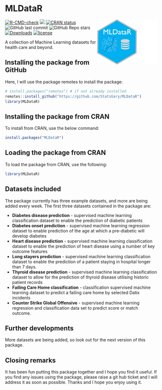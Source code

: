 # MLDataR

<p><a href="https://hutsons-hacks.info/"><img src = "man/figures/mldataR.png" width = "200px" height = "150px" align="right"></a></p>

 <!-- badges: start -->
  [![R-CMD-check](https://github.com/StatsGary/MLDataR/workflows/R-CMD-check/badge.svg)](https://github.com/StatsGary/MLDataR/actions)
  [![](https://cranlogs.r-pkg.org/badges/MLDataR)](https://cran.r-project.org/package=MLDataR)
   [![CRAN status](https://www.r-pkg.org/badges/version/MLDataR)](https://CRAN.R-project.org/package=MLDataR) 
  ![GitHub last commit](https://img.shields.io/github/last-commit/StatsGary/MLDataR)
  ![GitHub Repo stars](https://img.shields.io/github/stars/StatsGary/MLDataR?label=MLDataR%20Stars)
  [![Downloads](https://cranlogs.r-pkg.org/badges/grand-total/MLDataR)](https://cran.r-project.org/package=MLDataR)
  [![license](https://img.shields.io/github/license/mashape/apistatus.svg)](https://github.com/ald0405/SangerTools/blob/master/LICENSE)
  <!-- badges: end -->

A collection of Machine Learning datasets for health care and beyond.

## Installing the package from GitHub

Here, I will use the package remotes to install the package:

``` r
# install.packages("remotes") # if not already installed
remotes::install_github("https://github.com/StatsGary/MLDataR")
library(MLDataR)

```
## Installing the package from CRAN

To install from CRAN, use the below command:
``` r
install.packages("MLDataR")

```

## Loading the package from CRAN

To load the package from CRAN, use the following:

``` r
library(MLDataR)
```

## Datasets included

The package currently has three example datasets, and more are being added every week. The first three datasets contained in the package are:

- **Diabetes disease prediction** - supervised machine learning classification dataset to enable the prediction of diabetic patients
- **Diabetes onset prediction** - supervised machine learning regression dataset to enable prediction of the age at which a pre-diabetic will develop diabetes 
- **Heart disease prediction** - supervised machine learning classification dataset to enable the prediction of heart disease using a number of key outcome features
- **Long stayers prediction** - supervised machine learning classification dataset to enable the prediction of a patient staying in hospital longer than 7 days.
- **Thyroid disease prediction** - supervised machine learning classification dataset to allow for the prediction of thyroid disease utilising historic patient records
- **Failing Care Home classification** - classification supervised machine learning dataset to predict a failing care home by selected Datix incidents
- **Counter Strike Global Offensive** - supervised machine learning regression and classification data set to predict score or match outcome. 
## Further developments

More datasets are being added, so look out for the next version of this package. 

## Closing remarks

It has been fun putting this package together and I hope you find it useful. If you find any issues using the package, please raise a git hub ticket and I will address it as soon as possible. Thanks and I hope you enjoy using it.
